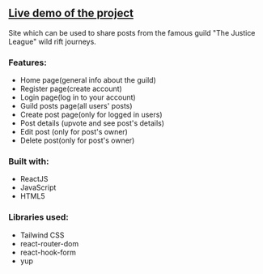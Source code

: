 ## [Live demo of the project](https://the-justice-league.herokuapp.com/)

Site which can be used to share posts from the famous guild "The Justice League" wild rift journeys.

### Features:

- Home page(general info about the guild)
- Register page(create account)
- Login page(log in to your account)
- Guild posts page(all users' posts)
- Create post page(only for logged in users)
- Post details (upvote and see post's details)
- Edit post (only for post's owner)
- Delete post(only for post's owner)

### Built with:

- ReactJS
- JavaScript
- HTML5

### Libraries used:

- Tailwind CSS
- react-router-dom
- react-hook-form
- yup

